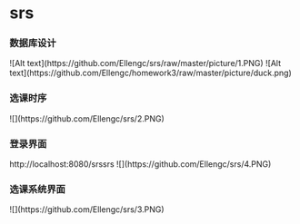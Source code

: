 # srs
<h3>数据库设计</h3>
![Alt text](https://github.com/Ellengc/srs/raw/master/picture/1.PNG)
![Alt text](https://github.com/Ellengc/homework3/raw/master/picture/duck.png)

<h3>选课时序</h3>
![](https://github.com/Ellengc/srs/2.PNG)
<h3>登录界面</h3>
http://localhost:8080/srssrs
![](https://github.com/Ellengc/srs/4.PNG)
<h3>选课系统界面</h3>
![](https://github.com/Ellengc/srs/3.PNG)
